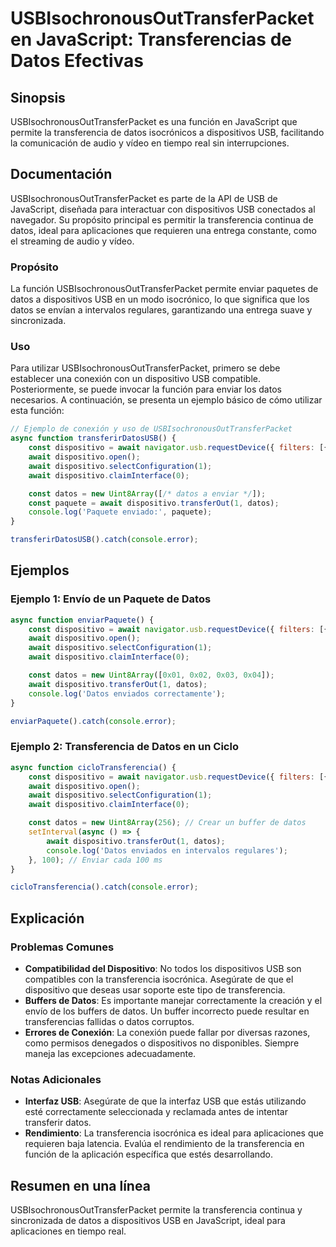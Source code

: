 <!--
Meta Description: # USBIsochronousOutTransferPacket en JavaScript: Transferencias de Datos Efectivas ## Sinopsis USBIsochronousOutTransferPacket es una función en JavaS...
Meta Keywords: datos, dispositivo, await, usb, que
-->

# USBIsochronousOutTransferPacket en JavaScript: Transferencias de Datos Efectivas

## Sinopsis
USBIsochronousOutTransferPacket es una función en JavaScript que permite la transferencia de datos isocrónicos a dispositivos USB, facilitando la comunicación de audio y vídeo en tiempo real sin interrupciones.

## Documentación
USBIsochronousOutTransferPacket es parte de la API de USB de JavaScript, diseñada para interactuar con dispositivos USB conectados al navegador. Su propósito principal es permitir la transferencia continua de datos, ideal para aplicaciones que requieren una entrega constante, como el streaming de audio y vídeo.

### Propósito
La función USBIsochronousOutTransferPacket permite enviar paquetes de datos a dispositivos USB en un modo isocrónico, lo que significa que los datos se envían a intervalos regulares, garantizando una entrega suave y sincronizada.

### Uso
Para utilizar USBIsochronousOutTransferPacket, primero se debe establecer una conexión con un dispositivo USB compatible. Posteriormente, se puede invocar la función para enviar los datos necesarios. A continuación, se presenta un ejemplo básico de cómo utilizar esta función:

```javascript
// Ejemplo de conexión y uso de USBIsochronousOutTransferPacket
async function transferirDatosUSB() {
    const dispositivo = await navigator.usb.requestDevice({ filters: [{ vendorId: 0x1234 }] });
    await dispositivo.open();
    await dispositivo.selectConfiguration(1);
    await dispositivo.claimInterface(0);

    const datos = new Uint8Array([/* datos a enviar */]);
    const paquete = await dispositivo.transferOut(1, datos);
    console.log('Paquete enviado:', paquete);
}

transferirDatosUSB().catch(console.error);
```

## Ejemplos
### Ejemplo 1: Envío de un Paquete de Datos
```javascript
async function enviarPaquete() {
    const dispositivo = await navigator.usb.requestDevice({ filters: [{ vendorId: 0x1234 }] });
    await dispositivo.open();
    await dispositivo.selectConfiguration(1);
    await dispositivo.claimInterface(0);

    const datos = new Uint8Array([0x01, 0x02, 0x03, 0x04]);
    await dispositivo.transferOut(1, datos);
    console.log('Datos enviados correctamente');
}

enviarPaquete().catch(console.error);
```

### Ejemplo 2: Transferencia de Datos en un Ciclo
```javascript
async function cicloTransferencia() {
    const dispositivo = await navigator.usb.requestDevice({ filters: [{ vendorId: 0x1234 }] });
    await dispositivo.open();
    await dispositivo.selectConfiguration(1);
    await dispositivo.claimInterface(0);

    const datos = new Uint8Array(256); // Crear un buffer de datos
    setInterval(async () => {
        await dispositivo.transferOut(1, datos);
        console.log('Datos enviados en intervalos regulares');
    }, 100); // Enviar cada 100 ms
}

cicloTransferencia().catch(console.error);
```

## Explicación
### Problemas Comunes
- **Compatibilidad del Dispositivo**: No todos los dispositivos USB son compatibles con la transferencia isocrónica. Asegúrate de que el dispositivo que deseas usar soporte este tipo de transferencia.
- **Buffers de Datos**: Es importante manejar correctamente la creación y el envío de los buffers de datos. Un buffer incorrecto puede resultar en transferencias fallidas o datos corruptos.
- **Errores de Conexión**: La conexión puede fallar por diversas razones, como permisos denegados o dispositivos no disponibles. Siempre maneja las excepciones adecuadamente.

### Notas Adicionales
- **Interfaz USB**: Asegúrate de que la interfaz USB que estás utilizando esté correctamente seleccionada y reclamada antes de intentar transferir datos.
- **Rendimiento**: La transferencia isocrónica es ideal para aplicaciones que requieren baja latencia. Evalúa el rendimiento de la transferencia en función de la aplicación específica que estés desarrollando.

## Resumen en una línea
USBIsochronousOutTransferPacket permite la transferencia continua y sincronizada de datos a dispositivos USB en JavaScript, ideal para aplicaciones en tiempo real.
